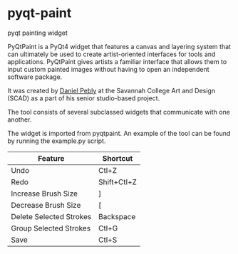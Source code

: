 # pyqt-paint
pyqt painting widget

PyQtPaint is a PyQt4 widget that features a canvas and layering
system that can ultimately be used to create artist-oriented interfaces
for tools and applications. PyQtPaint gives artists a familiar interface
that allows them to input custom painted images without having to open
an independent software package.

It was created by [Daniel Pebly](http://danielpebly.com/) at the Savannah College Art and Design (SCAD)
as a part of his senior studio-based project.

The tool consists of several subclassed widgets that communicate with
one another.

The widget is imported from pyqtpaint.
An example of the tool can be found by running the example.py script.


| Feature                 	| Shortcut    	|
|-------------------------	|-------------	|
| Undo                    	| Ctl+Z       	|
| Redo                    	| Shift+Ctl+Z 	|
| Increase Brush Size     	| ]           	|
| Decrease Brush Size     	| [           	|
| Delete Selected Strokes 	| Backspace   	|
| Group Selected Strokes  	| Ctl+G       	|
| Save                    	| Ctl+S       	|
